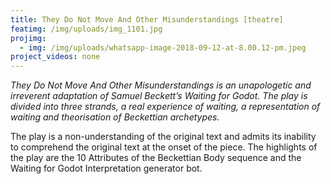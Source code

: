 ```yaml
---
title: They Do Not Move And Other Misunderstandings [theatre]
featimg: /img/uploads/img_1101.jpg
projimg:
  - img: /img/uploads/whatsapp-image-2018-09-12-at-8.00.12-pm.jpeg
project_videos: none
---
```

*They Do Not Move And Other Misunderstandings is an unapologetic and irreverent adaptation of Samuel Beckett’s Waiting for Godot. The play is divided into three strands, a real experience of waiting, a representation of waiting and theorisation of Beckettian archetypes.* 

The play is a non-understanding of the original text and admits its inability to comprehend the original text at the onset of the piece. The highlights of the play are the 10 Attributes of the Beckettian Body sequence and the Waiting for Godot Interpretation generator bot.